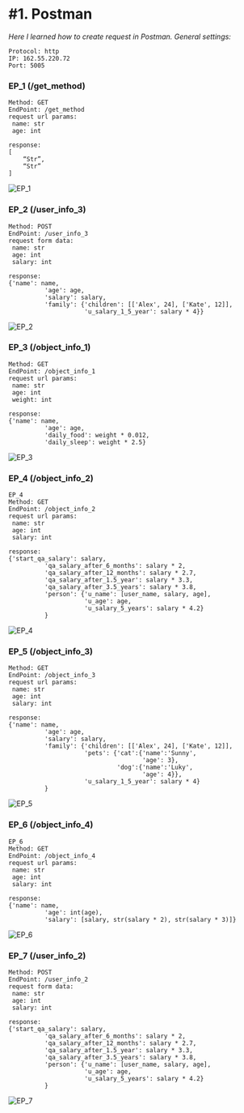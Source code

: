 # #1. Postman
*Here I learned how to create request in Postman.*
*General settings:*  
```
Protocol: http
IP: 162.55.220.72
Port: 5005
```
### EP_1 (/get_method)  
```
Method: GET
EndPoint: /get_method
request url params: 
 name: str
 age: int

response: 
[
    “Str”,
    “Str”
]
```
![EP_1](https://github.com/artemlat/postman_hw_1/blob/main/EP_1(HW_1).png)

### EP_2 (/user_info_3)
```
Method: POST
EndPoint: /user_info_3
request form data: 
 name: str
 age: int
 salary: int

response: 
{'name': name,
          'age': age,
          'salary': salary,
          'family': {'children': [['Alex', 24], ['Kate', 12]],
                     'u_salary_1_5_year': salary * 4}}
```
![EP_2](https://github.com/artemlat/postman_hw_1/blob/main/EP_2(HW_1).png)

### EP_3 (/object_info_1)
```
Method: GET
EndPoint: /object_info_1
request url params: 
 name: str
 age: int
 weight: int

response: 
{'name': name,
          'age': age,
          'daily_food': weight * 0.012,
          'daily_sleep': weight * 2.5}
```
![EP_3](https://github.com/artemlat/postman_hw_1/blob/main/EP_3(HW_1).png)

### EP_4 (/object_info_2)
```
EP_4
Method: GET
EndPoint: /object_info_2
request url params: 
 name: str
 age: int
 salary: int

response: 
{'start_qa_salary': salary,
          'qa_salary_after_6_months': salary * 2,
          'qa_salary_after_12_months': salary * 2.7,
          'qa_salary_after_1.5_year': salary * 3.3,
          'qa_salary_after_3.5_years': salary * 3.8,
          'person': {'u_name': [user_name, salary, age],
                     'u_age': age,
                     'u_salary_5_years': salary * 4.2}
          }
```
![EP_4](https://github.com/artemlat/postman_hw_1/blob/main/EP_4(HW_1).png)

### EP_5 (/object_info_3)
```
Method: GET
EndPoint: /object_info_3
request url params: 
 name: str
 age: int
 salary: int

response: 
{'name': name,
          'age': age,
          'salary': salary,
          'family': {'children': [['Alex', 24], ['Kate', 12]],
                     'pets': {'cat':{'name':'Sunny',
                                     'age': 3},
                              'dog':{'name':'Luky',
                                     'age': 4}},
                     'u_salary_1_5_year': salary * 4}
          }
```
![EP_5](https://github.com/artemlat/postman_hw_1/blob/main/EP_5(HW_1).png)

### EP_6 (/object_info_4)
```
EP_6
Method: GET
EndPoint: /object_info_4
request url params: 
 name: str
 age: int
 salary: int

response: 
{'name': name,
          'age': int(age),
          'salary': [salary, str(salary * 2), str(salary * 3)]}
```
![EP_6](https://github.com/artemlat/postman_hw_1/blob/main/EP_6(HW_1).png)

### EP_7 (/user_info_2)
```
Method: POST
EndPoint: /user_info_2
request form data: 
 name: str
 age: int
 salary: int

response: 
{'start_qa_salary': salary,
          'qa_salary_after_6_months': salary * 2,
          'qa_salary_after_12_months': salary * 2.7,
          'qa_salary_after_1.5_year': salary * 3.3,
          'qa_salary_after_3.5_years': salary * 3.8,
          'person': {'u_name': [user_name, salary, age],
                     'u_age': age,
                     'u_salary_5_years': salary * 4.2}
          }
```
![EP_7](https://github.com/artemlat/postman_hw_1/blob/main/EP_7(WH_1).png)
